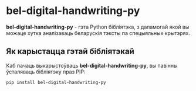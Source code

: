 # bel-digital-handwriting-py
**bel-digital-handwriting-py** - гэта Python бібліятэка, з дапамогай якой вы можаце хутка
аналізаваць беларускія тэксты па спецыяльных крытэрях. 

## Як карыстацца гэтай бібліятэкай
Каб пачаць выкарыстоўваць **bel-digital-handwriting-py**, вы павінны ўсталяваць бібліятэку
праз PIP:

```commandline
pip install bel-digital-handwriting-py
```